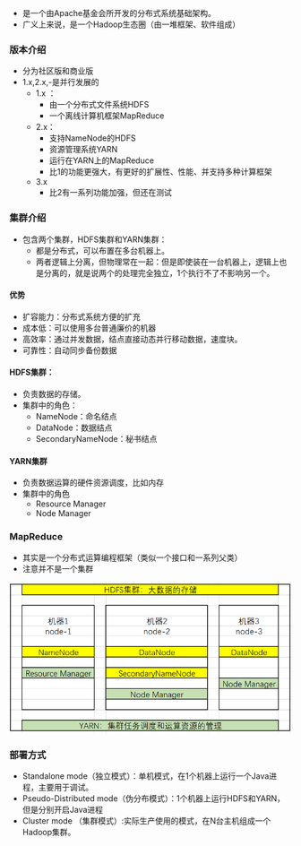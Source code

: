* 是一个由Apache基金会所开发的分布式系统基础架构。
* 广义上来说，是一个Hadoop生态圈（由一堆框架、软件组成）

### 版本介绍

* 分为社区版和商业版
* 1.x,2.x,-是并行发展的
  * 1.x ：
    * 由一个分布式文件系统HDFS
    * 一个离线计算机框架MapReduce 
  * 2.x：
    * 支持NameNode的HDFS
    * 资源管理系统YARN
    * 运行在YARN上的MapReduce
    * 比1的功能更强大，有更好的扩展性、性能、并支持多种计算框架
  * 3.x
    * 比2有一系列功能加强，但还在测试

### 集群介绍

* 包含两个集群，HDFS集群和YARN集群：
  * 都是分布式，可以布置在多台机器上。
  * 两者逻辑上分离，但物理常在一起：但是即使装在一台机器上，逻辑上也是分离的，就是说两个的处理完全独立，1个执行不了不影响另一个。

#### 优势

* 扩容能力：分布式系统方便的扩充
* 成本低：可以使用多台普通廉价的机器
* 高效率：通过并发数据，结点直接动态并行移动数据，速度块。
* 可靠性：自动同步备份数据

#### HDFS集群：

* 负责数据的存储。
* 集群中的角色：
  * NameNode：命名结点
  * DataNode：数据结点
  * SecondaryNameNode：秘书结点

#### YARN集群

* 负责数据运算的硬件资源调度，比如内存
* 集群中的角色
  * Resource Manager
  * Node Manager

### MapReduce

* 其实是一个分布式运算编程框架（类似一个接口和一系列父类）
* 注意并不是一个集群

![image-20200319091339714](00.版本.assets/image-20200319091339714.png)

### 部署方式

* Standalone mode（独立模式）：单机模式，在1个机器上运行一个Java进程，主要用于调试。
* Pseudo-Distributed mode（伪分布模式）：1个机器上运行HDFS和YARN，但是分别开启Java进程
* Cluster mode （集群模式）:实际生产使用的模式，在N台主机组成一个Hadoop集群。